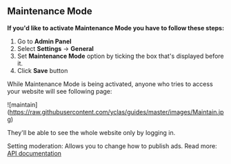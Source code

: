 ## Maintenance Mode

**If you'd like to activate Maintenance Mode you have to follow these steps:**

1.  Go to **Admin Panel**
2.  Select **Settings** -> **General**
3.  Set **Maintenance Mode** option by ticking the box that's displayed before it.
4.  Click **Save** button

While Maintenance Mode is being activated, anyone who tries to access your website will see following page:

!\[maintain\](https://raw.githubusercontent.com/yclas/guides/master/images/Maintain.jpg)

They'll be able to see the whole website only by logging in.

Setting moderation: Allows you to change how to publish ads. Read more: [API documentation](api-documentation.md)
